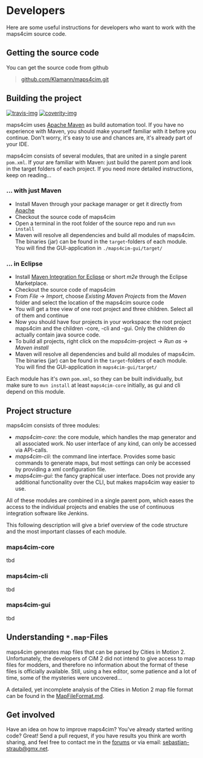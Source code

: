 
# Developers

Here are some useful instructions for developers who want to work with the 
maps4cim source code.

## Getting the source code

You can get the source code from github

> [github.com/Klamann/maps4cim.git](https://github.com/Klamann/maps4cim.git)

## Building the project

[![travis-img]][travis] 
[![coverity-img]][coverity]

maps4cim uses [Apache Maven](https://maven.apache.org/) as build automation tool.
If you have no experience with Maven, you should make yourself familiar with it 
before you continue. Don't worry, it's easy to use and chances are, it's already 
part of your IDE.

maps4cim consists of several modules, that are united in a single parent 
`pom.xml`. If your are familiar with Maven: just build the parent pom and
look in the target folders of each project. If you need more detailed
instructions, keep on reading...

### ... with just Maven

* Install Maven through your package manager or get it directly from
  [Apache](https://maven.apache.org/download.cgi "Download Apache Maven")
* Checkout the source code of maps4cim
* Open a terminal in the root folder of the source repo and run `mvn install`
* Maven will resolve all dependencies and build all modules of maps4cim.
  The binaries (jar) can be found in the `target`-folders of each module.
  You will find the GUI-application in `./maps4cim-gui/target/`

### ... in Eclipse

* Install [Maven Integration for Eclipse](http://marketplace.eclipse.org/content/maven-integration-eclipse-juno-and-newer)
  or short *m2e* through the Eclipse Marketplace.
* Checkout the source code of maps4cim
* From *File* -> *Import*, choose *Existing Maven Projects* from the *Maven*
  folder and select the location of the maps4cim source code
* You will get a tree view of one root project and three children. Select all of
  them and continue
* Now you should have four projects in your workspace: the root project maps4cim
  and the children -core, -cli and -gui. Only the children do actually contain
  java source code.
* To build all projects, right click on the *maps4cim*-project -> *Run as* ->
  *Maven install*
* Maven will resolve all dependencies and build all modules of maps4cim.
  The binaries (jar) can be found in the `target`-folders of each module.
  You will find the GUI-application in `maps4cim-gui/target/`

Each module has it's own `pom.xml`, so they can be built individually, but make
sure to `mvn install` at least `maps4cim-core` initially, as gui and cli 
depend on this module.

## Project structure

maps4cim consists of three modules:

* *maps4cim-core*: the core module, which handles the map generator and all
  associated work. No user interface of any kind, can only be accessed via
  API-calls.
* *maps4cim-cli*: the command line interface. Provides some basic commands to
  generate maps, but most settings can only be accessed by providing a xml 
  configuration file.
* *maps4cim-gui*: the fancy graphical user interface. Does not provide any 
  additional functionality over the CLI, but makes maps4cim way easier to use.

All of these modules are combined in a single parent pom, which eases the access
to the individual projects and enables the use of continuous integration
software like Jenkins.

This following description will give a brief overview of the code structure
and the most important classes of each module.

### maps4cim-core

tbd

### maps4cim-cli

tbd

### maps4cim-gui

tbd

## Understanding `*.map`-Files

maps4cim generates map files that can be parsed by Cities in Motion 2.
Unfortunately, the developers of CiM 2 did not intend to give access to map
files for modders, and therefore no information about the format of these 
files is officially available. Still, using a hex editor, some patience and a
lot of time, some of the mysteries were uncovered...

A detailed, yet incomplete analysis of the Cities in Motion 2 map file format
can be found in the [MapFileFormat.md](https://github.com/Klamann/maps4cim/blob/master/docs/MapFileFormat.md).

## Get involved

Have an idea on how to improve maps4cim? You've already started writing code?
Great! Send a pull request, if you have results you think are worth sharing,
and feel free to contact me in the [forums][ForumEN] or via email:
<sebastian-straub@gmx.net>.


[travis]: https://travis-ci.org/Klamann/maps4cim
[travis-img]: https://img.shields.io/travis/Klamann/maps4cim.svg
[coverity]: https://scan.coverity.com/projects/klamann-maps4cim
[coverity-img]: https://img.shields.io/coverity/scan/6533.svg
[ForumEN]: http://www.cimexchange.com/topic/2204-maps4cim-a-real-world-map-generator-for-cim-2/ "Support Thread in the cimexchange-forum (english)"
